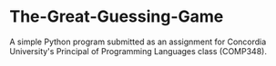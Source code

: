 # The-Great-Guessing-Game

A simple Python program submitted as an assignment for Concordia University's Principal of Programming Languages class (COMP348).
